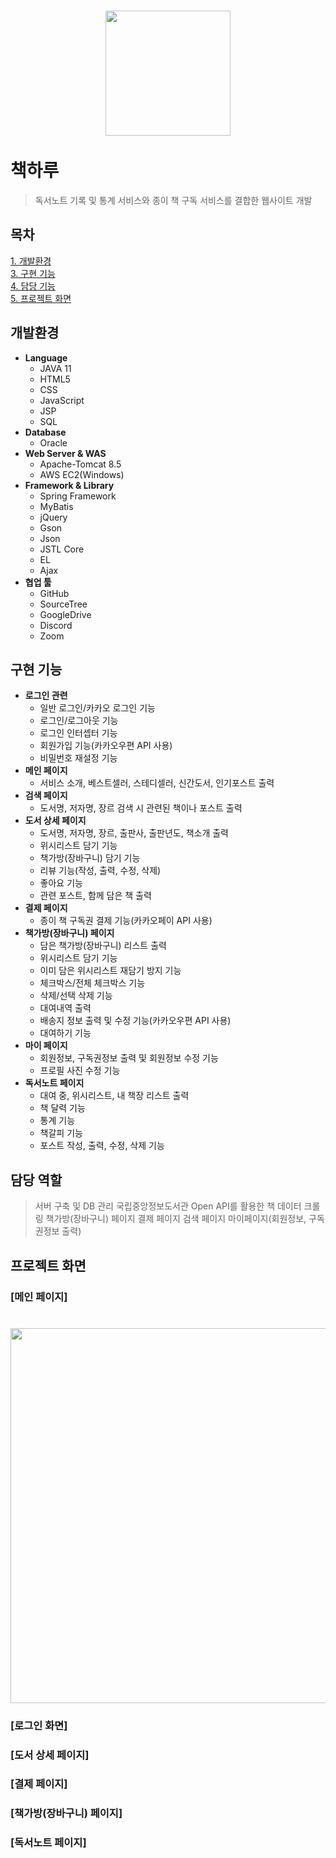 # <div align=center><img src="https://user-images.githubusercontent.com/104720372/224584449-e6147f66-889b-4e13-a7ca-53129df09183.png" width="200" height=""></div><br>책하루
> 독서노트 기록 및 통계 서비스와 종이 책 구독 서비스를 결합한 웹사이트 개발
## 목차
[1. 개발환경](#개발환경)   
[3. 구현 기능](#구현-기능)   
[4. 담당 기능](#담당-기능)   
[5. 프로젝트 화면](#프로젝트-화면)

## 개발환경
+ **Language**
  + JAVA 11
  + HTML5
  + CSS
  + JavaScript
  + JSP
  + SQL
+ **Database**
  + Oracle
+ **Web Server & WAS**
  + Apache-Tomcat 8.5
  + AWS EC2(Windows)
+ **Framework & Library**
  + Spring Framework
  + MyBatis
  + jQuery
  + Gson
  + Json
  + JSTL Core
  + EL
  + Ajax
+ **협업 툴**
  + GitHub
  + SourceTree
  + GoogleDrive
  + Discord
  + Zoom
  
## 구현 기능
+ **로그인 관련**
  + 일반 로그인/카카오 로그인 기능
  + 로그인/로그아웃 기능
  + 로그인 인터셉터 기능
  + 회원가입 기능(카카오우편 API 사용)
  + 비밀번호 재설정 기능
+ **메인 페이지** 
  + 서비스 소개, 베스트셀러, 스테디셀러, 신간도서, 인기포스트 출력
+ **검색 페이지**
  + 도서명, 저자명, 장르 검색 시 관련된 책이나 포스트 출력
+ **도서 상세 페이지**
  + 도서명, 저자명, 장르, 출판사, 출판년도, 책소개 출력
  + 위시리스트 담기 기능
  + 책가방(장바구니) 담기 기능 
  + 리뷰 기능(작성, 출력, 수정, 삭제)
  + 좋아요 기능
  + 관련 포스트, 함께 담은 책 출력
+ **결제 페이지**
  + 종이 책 구독권 결제 기능(카카오페이 API 사용)
+ **책가방(장바구니) 페이지**
  + 담은 책가방(장바구니) 리스트 출력
  + 위시리스트 담기 기능
  + 이미 담은 위시리스트 재담기 방지 기능
  + 체크박스/전체 체크박스 기능
  + 삭제/선택 삭제 기능
  + 대여내역 출력
  + 배송지 정보 출력 및 수정 기능(카카오우편 API 사용)
  + 대여하기 기능
+ **마이 페이지**
  + 회원정보, 구독권정보 출력 및 회원정보 수정 기능
  + 프로필 사진 수정 기능
+ **독서노트 페이지**
  + 대여 중, 위시리스트, 내 책장 리스트 출력
  + 책 달력 기능
  + 통계 기능
  + 책갈피 기능
  + 포스트 작성, 출력, 수정, 삭제 기능

## 담당 역할
> 서버 구축 및 DB 관리
> 국립중앙정보도서관 Open API를 활용한 책 데이터 크롤링
> 책가방(장바구니) 페이지
> 결제 페이지
> 검색 페이지
> 마이페이지(회원정보, 구독권정보 출력)

## 프로젝트 화면

### [메인 페이지]
# <div align=center><img src="https://user-images.githubusercontent.com/104720372/228476115-f91e38b3-ca6e-4dfa-bd35-afd7eb3e07ef.gif" width="600" height=""></div>

### [로그인 화면]

### [도서 상세 페이지]

### [결제 페이지]

### [책가방(장바구니) 페이지]

### [독서노트 페이지]
